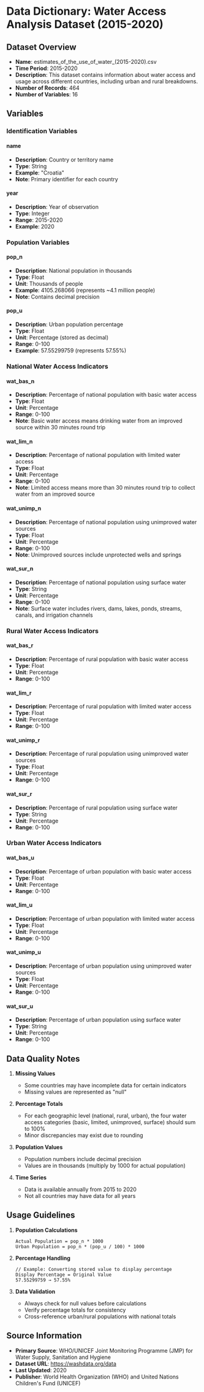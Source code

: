 # Data Dictionary: Water Access Analysis Dataset (2015-2020)

## Dataset Overview

- **Name**: estimates_of_the_use_of_water_(2015-2020).csv
- **Time Period**: 2015-2020
- **Description**: This dataset contains information about water access and usage across different countries, including urban and rural breakdowns.
- **Number of Records**: 464
- **Number of Variables**: 16

## Variables

### Identification Variables

#### name

- **Description**: Country or territory name
- **Type**: String
- **Example**: "Croatia"
- **Note**: Primary identifier for each country

#### year

- **Description**: Year of observation
- **Type**: Integer
- **Range**: 2015-2020
- **Example**: 2020

### Population Variables

#### pop_n

- **Description**: National population in thousands
- **Type**: Float
- **Unit**: Thousands of people
- **Example**: 4105.268066 (represents ~4.1 million people)
- **Note**: Contains decimal precision

#### pop_u

- **Description**: Urban population percentage
- **Type**: Float
- **Unit**: Percentage (stored as decimal)
- **Range**: 0-100
- **Example**: 57.55299759 (represents 57.55%)

### National Water Access Indicators

#### wat_bas_n

- **Description**: Percentage of national population with basic water access
- **Type**: Float
- **Unit**: Percentage
- **Range**: 0-100
- **Note**: Basic water access means drinking water from an improved source within 30 minutes round trip

#### wat_lim_n

- **Description**: Percentage of national population with limited water access
- **Type**: Float
- **Unit**: Percentage
- **Range**: 0-100
- **Note**: Limited access means more than 30 minutes round trip to collect water from an improved source

#### wat_unimp_n

- **Description**: Percentage of national population using unimproved water sources
- **Type**: Float
- **Unit**: Percentage
- **Range**: 0-100
- **Note**: Unimproved sources include unprotected wells and springs

#### wat_sur_n

- **Description**: Percentage of national population using surface water
- **Type**: String
- **Unit**: Percentage
- **Range**: 0-100
- **Note**: Surface water includes rivers, dams, lakes, ponds, streams, canals, and irrigation channels

### Rural Water Access Indicators

#### wat_bas_r

- **Description**: Percentage of rural population with basic water access
- **Type**: Float
- **Unit**: Percentage
- **Range**: 0-100

#### wat_lim_r

- **Description**: Percentage of rural population with limited water access
- **Type**: Float
- **Unit**: Percentage
- **Range**: 0-100

#### wat_unimp_r

- **Description**: Percentage of rural population using unimproved water sources
- **Type**: Float
- **Unit**: Percentage
- **Range**: 0-100

#### wat_sur_r

- **Description**: Percentage of rural population using surface water
- **Type**: String
- **Unit**: Percentage
- **Range**: 0-100

### Urban Water Access Indicators

#### wat_bas_u

- **Description**: Percentage of urban population with basic water access
- **Type**: Float
- **Unit**: Percentage
- **Range**: 0-100

#### wat_lim_u

- **Description**: Percentage of urban population with limited water access
- **Type**: Float
- **Unit**: Percentage
- **Range**: 0-100

#### wat_unimp_u

- **Description**: Percentage of urban population using unimproved water sources
- **Type**: Float
- **Unit**: Percentage
- **Range**: 0-100

#### wat_sur_u

- **Description**: Percentage of urban population using surface water
- **Type**: String
- **Unit**: Percentage
- **Range**: 0-100

## Data Quality Notes

1. **Missing Values**
   - Some countries may have incomplete data for certain indicators
   - Missing values are represented as "null"

2. **Percentage Totals**
   - For each geographic level (national, rural, urban), the four water access categories (basic, limited, unimproved, surface) should sum to 100%
   - Minor discrepancies may exist due to rounding

3. **Population Values**
   - Population numbers include decimal precision
   - Values are in thousands (multiply by 1000 for actual population)

4. **Time Series**
   - Data is available annually from 2015 to 2020
   - Not all countries may have data for all years

## Usage Guidelines

1. **Population Calculations**
   ```
   Actual Population = pop_n * 1000
   Urban Population = pop_n * (pop_u / 100) * 1000
   ```

2. **Percentage Handling**
   ```
   // Example: Converting stored value to display percentage
   Display Percentage = Original Value
   57.55299759 → 57.55%
   ```

3. **Data Validation**
   - Always check for null values before calculations
   - Verify percentage totals for consistency
   - Cross-reference urban/rural populations with national totals

## Source Information
- **Primary Source**: WHO/UNICEF Joint Monitoring Programme (JMP) for Water Supply, Sanitation and Hygiene
- **Dataset URL**: https://washdata.org/data
- **Last Updated**: 2020
- **Publisher**: World Health Organization (WHO) and United Nations Children's Fund (UNICEF)